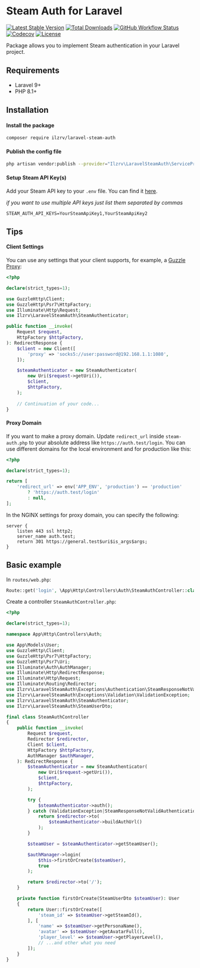 # Steam Auth for Laravel
[![Latest Stable Version](https://img.shields.io/packagist/v/ilzrv/laravel-steam-auth.svg)](https://packagist.org/packages/ilzrv/laravel-steam-auth)
[![Total Downloads](https://img.shields.io/packagist/dt/ilzrv/laravel-steam-auth.svg)](https://packagist.org/packages/ilzrv/laravel-steam-auth)
[![GitHub Workflow Status](https://img.shields.io/github/actions/workflow/status/ilzrv/laravel-steam-auth/tests.yml)](https://github.com/ilzrv/laravel-steam-auth/actions/workflows/tests.yml)
[![Codecov](https://img.shields.io/codecov/c/github/ilzrv/laravel-steam-auth?token=MIEA87EZGP)](https://app.codecov.io/github/ilzrv/laravel-steam-auth)
[![License](https://img.shields.io/github/license/ilzrv/laravel-steam-auth.svg)](https://packagist.org/packages/ilzrv/laravel-steam-auth)

Package allows you to implement Steam authentication in your Laravel project.

## Requirements
 * Laravel 9+
 * PHP 8.1+

## Installation
#### Install the package
```bash
composer require ilzrv/laravel-steam-auth
```

#### Publish the config file
```bash
php artisan vendor:publish --provider="Ilzrv\LaravelSteamAuth\ServiceProvider"
```

#### Setup Steam API Key(s)

Add your Steam API key to your `.env` file. You can find it [here](https://steamcommunity.com/dev/apikey).

*if you want to use multiple API keys just list them separated by commas*

```
STEAM_AUTH_API_KEYS=YourSteamApiKey1,YourSteamApiKey2
```

## Tips

#### Client Settings
You can use any settings that your client supports, for example, a [Guzzle Proxy](https://docs.guzzlephp.org/en/latest/request-options.html#proxy):

```php
<?php

declare(strict_types=1);

use GuzzleHttp\Client;
use GuzzleHttp\Psr7\HttpFactory;
use Illuminate\Http\Request;
use Ilzrv\LaravelSteamAuth\SteamAuthenticator;

public function __invoke(
    Request $request,
    HttpFactory $httpFactory,
): RedirectResponse {
    $client = new Client([
        'proxy' => 'socks5://user:password@192.168.1.1:1080',
    ]);

    $steamAuthenticator = new SteamAuthenticator(
        new Uri($request->getUri()),
        $client,
        $httpFactory,
    );
    
    // Continuation of your code...
}
```

#### Proxy Domain
If you want to make a proxy domain. Update `redirect_url` inside `steam-auth.php` to your absolute address like `https://auth.test/login`. You can use different domains for the local environment and for production like this:

```php
<?php

declare(strict_types=1);

return [
    'redirect_url' => env('APP_ENV', 'production') == 'production'
        ? 'https://auth.test/login'
        : null,
];
```

In the NGINX settings for proxy domain, you can specify the following:
```
server {
    listen 443 ssl http2;
    server_name auth.test;
    return 301 https://general.test$uri$is_args$args;
}
```

## Basic example

In `routes/web.php`:

```php
Route::get('login', \App\Http\Controllers\Auth\SteamAuthController::class);
```

Create a controller `SteamAuthController.php`:

```php
<?php

declare(strict_types=1);

namespace App\Http\Controllers\Auth;

use App\Models\User;
use GuzzleHttp\Client;
use GuzzleHttp\Psr7\HttpFactory;
use GuzzleHttp\Psr7\Uri;
use Illuminate\Auth\AuthManager;
use Illuminate\Http\RedirectResponse;
use Illuminate\Http\Request;
use Illuminate\Routing\Redirector;
use Ilzrv\LaravelSteamAuth\Exceptions\Authentication\SteamResponseNotValidAuthenticationException;
use Ilzrv\LaravelSteamAuth\Exceptions\Validation\ValidationException;
use Ilzrv\LaravelSteamAuth\SteamAuthenticator;
use Ilzrv\LaravelSteamAuth\SteamUserDto;

final class SteamAuthController
{
    public function __invoke(
        Request $request,
        Redirector $redirector,
        Client $client,
        HttpFactory $httpFactory,
        AuthManager $authManager,
    ): RedirectResponse {
        $steamAuthenticator = new SteamAuthenticator(
            new Uri($request->getUri()),
            $client,
            $httpFactory,
        );

        try {
            $steamAuthenticator->auth();
        } catch (ValidationException|SteamResponseNotValidAuthenticationException) {
            return $redirector->to(
                $steamAuthenticator->buildAuthUrl()
            );
        }

        $steamUser = $steamAuthenticator->getSteamUser();

        $authManager->login(
            $this->firstOrCreate($steamUser),
            true
        );

        return $redirector->to('/');
    }

    private function firstOrCreate(SteamUserDto $steamUser): User
    {
        return User::firstOrCreate([
            'steam_id' => $steamUser->getSteamId(),
        ], [
            'name' => $steamUser->getPersonaName(),
            'avatar' => $steamUser->getAvatarFull(),
            'player_level' => $steamUser->getPlayerLevel(),
            // ...and other what you need
        ]);
    }
}
```
